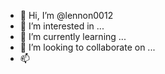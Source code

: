 - 👋 Hi, I’m @lennon0012
- 👀 I’m interested in ...
- 🌱 I’m currently learning ...
- 💞️ I’m looking to collaborate on ...
- 📫
